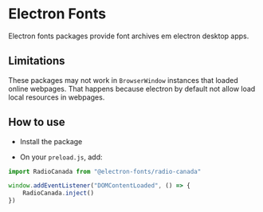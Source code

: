 # Electron Fonts

Electron fonts packages provide font archives em electron desktop apps.

## Limitations

These packages may not work in `BrowserWindow` instances that loaded online webpages. That happens because electron by default not allow load local resources in webpages.

## How to use

* Install the package

* On your `preload.js`, add:

```ts
import RadioCanada from "@electron-fonts/radio-canada"

window.addEventListener("DOMContentLoaded", () => {
    RadioCanada.inject()
})
```